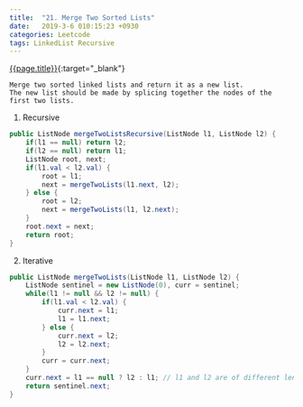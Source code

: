 ```yaml
---
title:  "21. Merge Two Sorted Lists"
date:   2019-3-6 010:15:23 +0930
categories: Leetcode
tags: LinkedList Recursive
---
```


[{{page.title}}](https://leetcode.com/problems/merge-two-sorted-lists/){:target="_blank"}

    Merge two sorted linked lists and return it as a new list.
    The new list should be made by splicing together the nodes of the first two lists.

1. Recursive

```java
public ListNode mergeTwoListsRecursive(ListNode l1, ListNode l2) {
    if(l1 == null) return l2;
    if(l2 == null) return l1;
    ListNode root, next;
    if(l1.val < l2.val) {
        root = l1;
        next = mergeTwoLists(l1.next, l2);
    } else {
        root = l2;
        next = mergeTwoLists(l1, l2.next);
    }
    root.next = next;
    return root;
}
```
2. Iterative

```java
public ListNode mergeTwoLists(ListNode l1, ListNode l2) {
    ListNode sentinel = new ListNode(0), curr = sentinel;
    while(l1 != null && l2 != null) {
        if(l1.val < l2.val) {
            curr.next = l1;
            l1 = l1.next;
        } else {
            curr.next = l2;
            l2 = l2.next;
        }
        curr = curr.next;
    }
    curr.next = l1 == null ? l2 : l1; // l1 and l2 are of different length
    return sentinel.next;
}
```
